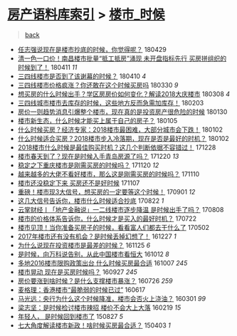 [房产语料库索引](../../README.md)  > [楼市_时候](楼市_时候.md)
====
> [back](../README.md)

- [任志强说现在是楼市抄底的时候，你觉得呢？](http://jkwz.applinzi.com/ittc/7097259228026897419.html#%E4%BB%BB%E5%BF%97%E5%BC%BA%E8%AF%B4%E7%8E%B0%E5%9C%A8%E6%98%AF%E6%A5%BC%E5%B8%82%E6%8A%84%E5%BA%95%E7%9A%84%E6%97%B6%E5%80%99%EF%BC%8C%E4%BD%A0%E8%A7%89%E5%BE%97%E5%91%A2%EF%BC%9F) 180429  
- [清一色一口价！南昌楼市批量“抵工抵房”涌现 未开盘指标先行 买房拼组织的时候到了！](http://jkwz.applinzi.com/ittc/7090676772893099025.html#%E6%B8%85%E4%B8%80%E8%89%B2%E4%B8%80%E5%8F%A3%E4%BB%B7%EF%BC%81%E5%8D%97%E6%98%8C%E6%A5%BC%E5%B8%82%E6%89%B9%E9%87%8F%E2%80%9C%E6%8A%B5%E5%B7%A5%E6%8A%B5%E6%88%BF%E2%80%9D%E6%B6%8C%E7%8E%B0+%E6%9C%AA%E5%BC%80%E7%9B%98%E6%8C%87%E6%A0%87%E5%85%88%E8%A1%8C+%E4%B9%B0%E6%88%BF%E6%8B%BC%E7%BB%84%E7%BB%87%E7%9A%84%E6%97%B6%E5%80%99%E5%88%B0%E4%BA%86%EF%BC%81) 180411 *11* 
- [三四线楼市是否到了该谢幕的时候？](http://jkwz.applinzi.com/ittc/7090384904250721290.html#%E4%B8%89%E5%9B%9B%E7%BA%BF%E6%A5%BC%E5%B8%82%E6%98%AF%E5%90%A6%E5%88%B0%E4%BA%86%E8%AF%A5%E8%B0%A2%E5%B9%95%E7%9A%84%E6%97%B6%E5%80%99%EF%BC%9F) 180410 *4* 
- [三四线楼市价格疯涨？你还敢在这个时候买房吗](http://jkwz.applinzi.com/ittc/7086220897063273488.html#%E4%B8%89%E5%9B%9B%E7%BA%BF%E6%A5%BC%E5%B8%82%E4%BB%B7%E6%A0%BC%E7%96%AF%E6%B6%A8%EF%BC%9F%E4%BD%A0%E8%BF%98%E6%95%A2%E5%9C%A8%E8%BF%99%E4%B8%AA%E6%97%B6%E5%80%99%E4%B9%B0%E6%88%BF%E5%90%97) 180330 *9* 
- [想买房的什么时候出手？学区房房价如何变化？解读2018大庆楼市](http://jkwz.applinzi.com/ittc/7078100474807190544.html#%E6%83%B3%E4%B9%B0%E6%88%BF%E7%9A%84%E4%BB%80%E4%B9%88%E6%97%B6%E5%80%99%E5%87%BA%E6%89%8B%EF%BC%9F%E5%AD%A6%E5%8C%BA%E6%88%BF%E6%88%BF%E4%BB%B7%E5%A6%82%E4%BD%95%E5%8F%98%E5%8C%96%EF%BC%9F%E8%A7%A3%E8%AF%BB2018%E5%A4%A7%E5%BA%86%E6%A5%BC%E5%B8%82) 180308 *4* 
- [三四线城市楼市去库存的时候，这些地方反而急需加库存！](http://jkwz.applinzi.com/ittc/7065978200641766416.html#%E4%B8%89%E5%9B%9B%E7%BA%BF%E5%9F%8E%E5%B8%82%E6%A5%BC%E5%B8%82%E5%8E%BB%E5%BA%93%E5%AD%98%E7%9A%84%E6%97%B6%E5%80%99%EF%BC%8C%E8%BF%99%E4%BA%9B%E5%9C%B0%E6%96%B9%E5%8F%8D%E8%80%8C%E6%80%A5%E9%9C%80%E5%8A%A0%E5%BA%93%E5%AD%98%EF%BC%81) 180203  
- [房价一则趋势消息引爆整个楼市，现在真的是投资房产很危险的时候](http://jkwz.applinzi.com/ittc/7064344634312885264.html#%E6%88%BF%E4%BB%B7%E4%B8%80%E5%88%99%E8%B6%8B%E5%8A%BF%E6%B6%88%E6%81%AF%E5%BC%95%E7%88%86%E6%95%B4%E4%B8%AA%E6%A5%BC%E5%B8%82%EF%BC%8C%E7%8E%B0%E5%9C%A8%E7%9C%9F%E7%9A%84%E6%98%AF%E6%8A%95%E8%B5%84%E6%88%BF%E4%BA%A7%E5%BE%88%E5%8D%B1%E9%99%A9%E7%9A%84%E6%97%B6%E5%80%99) 180130  
- [楼市新生态，什么时候才能买上属于自己的房子？](http://jkwz.applinzi.com/ittc/7055091653197431814.html#%E6%A5%BC%E5%B8%82%E6%96%B0%E7%94%9F%E6%80%81%EF%BC%8C%E4%BB%80%E4%B9%88%E6%97%B6%E5%80%99%E6%89%8D%E8%83%BD%E4%B9%B0%E4%B8%8A%E5%B1%9E%E4%BA%8E%E8%87%AA%E5%B7%B1%E7%9A%84%E6%88%BF%E5%AD%90%EF%BC%9F) 180105  
- [什么时候买房？经济专家：2018楼市最困难，大部分城市会下跌！](http://jkwz.applinzi.com/ittc/7054031113519891473.html#%E4%BB%80%E4%B9%88%E6%97%B6%E5%80%99%E4%B9%B0%E6%88%BF%EF%BC%9F%E7%BB%8F%E6%B5%8E%E4%B8%93%E5%AE%B6%EF%BC%9A2018%E6%A5%BC%E5%B8%82%E6%9C%80%E5%9B%B0%E9%9A%BE%EF%BC%8C%E5%A4%A7%E9%83%A8%E5%88%86%E5%9F%8E%E5%B8%82%E4%BC%9A%E4%B8%8B%E8%B7%8C%EF%BC%81) 180102  
- [什么时候适合买房？2018楼市步入冷落期，现在是否是最好的时机？](http://jkwz.applinzi.com/ittc/7054011147601052688.html#%E4%BB%80%E4%B9%88%E6%97%B6%E5%80%99%E9%80%82%E5%90%88%E4%B9%B0%E6%88%BF%EF%BC%9F2018%E6%A5%BC%E5%B8%82%E6%AD%A5%E5%85%A5%E5%86%B7%E8%90%BD%E6%9C%9F%EF%BC%8C%E7%8E%B0%E5%9C%A8%E6%98%AF%E5%90%A6%E6%98%AF%E6%9C%80%E5%A5%BD%E7%9A%84%E6%97%B6%E6%9C%BA%EF%BC%9F) 180102  
- [2018楼市什么时候是最佳购买时机？这几个判断依据不容错过！](http://jkwz.applinzi.com/ittc/7052204863633490961.html#2018%E6%A5%BC%E5%B8%82%E4%BB%80%E4%B9%88%E6%97%B6%E5%80%99%E6%98%AF%E6%9C%80%E4%BD%B3%E8%B4%AD%E4%B9%B0%E6%97%B6%E6%9C%BA%EF%BC%9F%E8%BF%99%E5%87%A0%E4%B8%AA%E5%88%A4%E6%96%AD%E4%BE%9D%E6%8D%AE%E4%B8%8D%E5%AE%B9%E9%94%99%E8%BF%87%EF%BC%81) 171228  
- [楼市春天到了？现在是时候入手青岛房源了吗？](http://jkwz.applinzi.com/ittc/7048999274799432720.html#%E6%A5%BC%E5%B8%82%E6%98%A5%E5%A4%A9%E5%88%B0%E4%BA%86%EF%BC%9F%E7%8E%B0%E5%9C%A8%E6%98%AF%E6%97%B6%E5%80%99%E5%85%A5%E6%89%8B%E9%9D%92%E5%B2%9B%E6%88%BF%E6%BA%90%E4%BA%86%E5%90%97%EF%BC%9F) 171220 *13* 
- [稳定之下重庆楼市是刚需买房的时候吗？](http://jkwz.applinzi.com/ittc/7038157847450371088.html#%E7%A8%B3%E5%AE%9A%E4%B9%8B%E4%B8%8B%E9%87%8D%E5%BA%86%E6%A5%BC%E5%B8%82%E6%98%AF%E5%88%9A%E9%9C%80%E4%B9%B0%E6%88%BF%E7%9A%84%E6%97%B6%E5%80%99%E5%90%97%EF%BC%9F) 171120 *12* 
- [越来越多的大佬不看好楼市，那么这是刚需买房的时候吗？](http://jkwz.applinzi.com/ittc/7034443322540688401.html#%E8%B6%8A%E6%9D%A5%E8%B6%8A%E5%A4%9A%E7%9A%84%E5%A4%A7%E4%BD%AC%E4%B8%8D%E7%9C%8B%E5%A5%BD%E6%A5%BC%E5%B8%82%EF%BC%8C%E9%82%A3%E4%B9%88%E8%BF%99%E6%98%AF%E5%88%9A%E9%9C%80%E4%B9%B0%E6%88%BF%E7%9A%84%E6%97%B6%E5%80%99%E5%90%97%EF%BC%9F) 171110  
- [楼市还没稳定下来 买房还不是好时候](http://jkwz.applinzi.com/ittc/7033122909084714001.html#%E6%A5%BC%E5%B8%82%E8%BF%98%E6%B2%A1%E7%A8%B3%E5%AE%9A%E4%B8%8B%E6%9D%A5+%E4%B9%B0%E6%88%BF%E8%BF%98%E4%B8%8D%E6%98%AF%E5%A5%BD%E6%97%B6%E5%80%99) 171107  
- [重磅！楼市现3大信号，想买房的一定要等这个时候！](http://jkwz.applinzi.com/ittc/7008233952173884432.html#%E9%87%8D%E7%A3%85%EF%BC%81%E6%A5%BC%E5%B8%82%E7%8E%B03%E5%A4%A7%E4%BF%A1%E5%8F%B7%EF%BC%8C%E6%83%B3%E4%B9%B0%E6%88%BF%E7%9A%84%E4%B8%80%E5%AE%9A%E8%A6%81%E7%AD%89%E8%BF%99%E4%B8%AA%E6%97%B6%E5%80%99%EF%BC%81) 170901 *12* 
- [这几大信号告诉你，楼市什么时候适合抄底](http://jkwz.applinzi.com/ittc/7004592046713865233.html#%E8%BF%99%E5%87%A0%E5%A4%A7%E4%BF%A1%E5%8F%B7%E5%91%8A%E8%AF%89%E4%BD%A0%EF%BC%8C%E6%A5%BC%E5%B8%82%E4%BB%80%E4%B9%88%E6%97%B6%E5%80%99%E9%80%82%E5%90%88%E6%8A%84%E5%BA%95) 170822 *1* 
- [云掌财经丨「地产金融说」一二线楼市逐步降温 是时候出手了吗？](http://jkwz.applinzi.com/ittc/6999463010434024465.html#%E4%BA%91%E6%8E%8C%E8%B4%A2%E7%BB%8F%E4%B8%A8%E3%80%8C%E5%9C%B0%E4%BA%A7%E9%87%91%E8%9E%8D%E8%AF%B4%E3%80%8D%E4%B8%80%E4%BA%8C%E7%BA%BF%E6%A5%BC%E5%B8%82%E9%80%90%E6%AD%A5%E9%99%8D%E6%B8%A9+%E6%98%AF%E6%97%B6%E5%80%99%E5%87%BA%E6%89%8B%E4%BA%86%E5%90%97%EF%BC%9F) 170808  
- [楼市的价格体系告诉你，什么时候才是买入的最好时机？](http://jkwz.applinzi.com/ittc/6993067996392981521.html#%E6%A5%BC%E5%B8%82%E7%9A%84%E4%BB%B7%E6%A0%BC%E4%BD%93%E7%B3%BB%E5%91%8A%E8%AF%89%E4%BD%A0%EF%BC%8C%E4%BB%80%E4%B9%88%E6%97%B6%E5%80%99%E6%89%8D%E6%98%AF%E4%B9%B0%E5%85%A5%E7%9A%84%E6%9C%80%E5%A5%BD%E6%97%B6%E6%9C%BA%EF%BC%9F) 170722  
- [楼市见顶！当你准备买房子的时候，看看富人们都去干什么了](http://jkwz.applinzi.com/ittc/6963104104506196997.html#%E6%A5%BC%E5%B8%82%E8%A7%81%E9%A1%B6%EF%BC%81%E5%BD%93%E4%BD%A0%E5%87%86%E5%A4%87%E4%B9%B0%E6%88%BF%E5%AD%90%E7%9A%84%E6%97%B6%E5%80%99%EF%BC%8C%E7%9C%8B%E7%9C%8B%E5%AF%8C%E4%BA%BA%E4%BB%AC%E9%83%BD%E5%8E%BB%E5%B9%B2%E4%BB%80%E4%B9%88%E4%BA%86) 170502  
- [2017年楼市还有没有机会？是时候丢掉幻想了！](http://jkwz.applinzi.com/ittc/6916239816831534085.html#2017%E5%B9%B4%E6%A5%BC%E5%B8%82%E8%BF%98%E6%9C%89%E6%B2%A1%E6%9C%89%E6%9C%BA%E4%BC%9A%EF%BC%9F%E6%98%AF%E6%97%B6%E5%80%99%E4%B8%A2%E6%8E%89%E5%B9%BB%E6%83%B3%E4%BA%86%EF%BC%81) 161227 *1* 
- [为什么说现在投资楼市是最差的时候？](http://jkwz.applinzi.com/ittc/6904369430867215365.html#%E4%B8%BA%E4%BB%80%E4%B9%88%E8%AF%B4%E7%8E%B0%E5%9C%A8%E6%8A%95%E8%B5%84%E6%A5%BC%E5%B8%82%E6%98%AF%E6%9C%80%E5%B7%AE%E7%9A%84%E6%97%B6%E5%80%99%EF%BC%9F) 161125 *6* 
- [是时候，向万科说告别，从此中国楼市看恒大](http://jkwz.applinzi.com/ittc/6888093441564607493.html#%E6%98%AF%E6%97%B6%E5%80%99%EF%BC%8C%E5%90%91%E4%B8%87%E7%A7%91%E8%AF%B4%E5%91%8A%E5%88%AB%EF%BC%8C%E4%BB%8E%E6%AD%A4%E4%B8%AD%E5%9B%BD%E6%A5%BC%E5%B8%82%E7%9C%8B%E6%81%92%E5%A4%A7) 161012 *8* 
- [多地2016楼市限购政策出台 什么时候买房最合适](http://jkwz.applinzi.com/ittc/6886279080013464581.html#%E5%A4%9A%E5%9C%B02016%E6%A5%BC%E5%B8%82%E9%99%90%E8%B4%AD%E6%94%BF%E7%AD%96%E5%87%BA%E5%8F%B0+%E4%BB%80%E4%B9%88%E6%97%B6%E5%80%99%E4%B9%B0%E6%88%BF%E6%9C%80%E5%90%88%E9%80%82) 161007 *245* 
- [楼市晃动 现在是买房时候吗？](http://jkwz.applinzi.com/ittc/6882476740919690245.html#%E6%A5%BC%E5%B8%82%E6%99%83%E5%8A%A8+%E7%8E%B0%E5%9C%A8%E6%98%AF%E4%B9%B0%E6%88%BF%E6%97%B6%E5%80%99%E5%90%97%EF%BC%9F) 160927 *245* 
- [房价要涨到啥时候？是什么支撑楼市暴涨？](http://jkwz.applinzi.com/ittc/6859109150742807557.html#%E6%88%BF%E4%BB%B7%E8%A6%81%E6%B6%A8%E5%88%B0%E5%95%A5%E6%97%B6%E5%80%99%EF%BC%9F%E6%98%AF%E4%BB%80%E4%B9%88%E6%94%AF%E6%92%91%E6%A5%BC%E5%B8%82%E6%9A%B4%E6%B6%A8%EF%BC%9F) 160726 *259* 
- [麦格理：香港楼市“最脆弱的时候已过”](http://jkwz.applinzi.com/ittc/6844715602056578052.html#%E9%BA%A6%E6%A0%BC%E7%90%86%EF%BC%9A%E9%A6%99%E6%B8%AF%E6%A5%BC%E5%B8%82%E2%80%9C%E6%9C%80%E8%84%86%E5%BC%B1%E7%9A%84%E6%97%B6%E5%80%99%E5%B7%B2%E8%BF%87%E2%80%9D) 160617  
- [马光远：央行为什么这个时候降准，楼市会否火上浇油？](http://jkwz.applinzi.com/ittc/6804504537138201604.html#%E9%A9%AC%E5%85%89%E8%BF%9C%EF%BC%9A%E5%A4%AE%E8%A1%8C%E4%B8%BA%E4%BB%80%E4%B9%88%E8%BF%99%E4%B8%AA%E6%97%B6%E5%80%99%E9%99%8D%E5%87%86%EF%BC%8C%E6%A5%BC%E5%B8%82%E4%BC%9A%E5%90%A6%E7%81%AB%E4%B8%8A%E6%B5%87%E6%B2%B9%EF%BC%9F) 160301 *99* 
- [梁志坚：是时候检讨楼市辣招 楼价不会大上大落](http://jkwz.applinzi.com/ittc/6800629047377789956.html#%E6%A2%81%E5%BF%97%E5%9D%9A%EF%BC%9A%E6%98%AF%E6%97%B6%E5%80%99%E6%A3%80%E8%AE%A8%E6%A5%BC%E5%B8%82%E8%BE%A3%E6%8B%9B+%E6%A5%BC%E4%BB%B7%E4%B8%8D%E4%BC%9A%E5%A4%A7%E4%B8%8A%E5%A4%A7%E8%90%BD) 160219 *15* 
- [年轻人， 是时候回到楼市了](http://jkwz.applinzi.com/ittc/6735117128468071428.html#%E5%B9%B4%E8%BD%BB%E4%BA%BA%EF%BC%8C+%E6%98%AF%E6%97%B6%E5%80%99%E5%9B%9E%E5%88%B0%E6%A5%BC%E5%B8%82%E4%BA%86) 150827 *5* 
- [七大角度解读楼市新政！啥时候买房最合适？](http://jkwz.applinzi.com/ittc/547650611402527983.html#%E4%B8%83%E5%A4%A7%E8%A7%92%E5%BA%A6%E8%A7%A3%E8%AF%BB%E6%A5%BC%E5%B8%82%E6%96%B0%E6%94%BF%EF%BC%81%E5%95%A5%E6%97%B6%E5%80%99%E4%B9%B0%E6%88%BF%E6%9C%80%E5%90%88%E9%80%82%EF%BC%9F) 150403 *1* 
